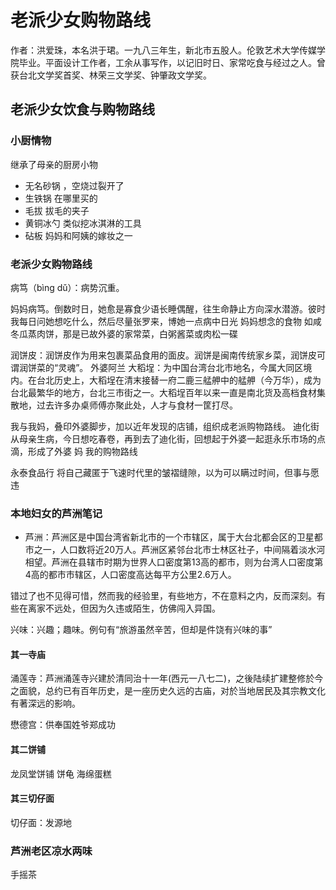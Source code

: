 <!--
 * @Author: ThomasHang 11939838031@qq.com
 * @Date: 2023-09-04 22:22:41
 * @LastEditors: ThomasHang 11939838031@qq.com
 * @LastEditTime: 2023-09-04 22:29:34
 * @FilePath: /trent-blog/src/read/老派少女购物路线.md
 * @Description: 这是默认设置,请设置`customMade`, 打开koroFileHeader查看配置 进行设置: https://github.com/OBKoro1/koro1FileHeader/wiki/%E9%85%8D%E7%BD%AE
-->
# 老派少女购物路线

作者：洪爱珠，本名洪于珺。一九八三年生，新北市五股人。伦敦艺术大学传媒学院毕业。平面设计工作者，工余从事写作，以记旧时日、家常吃食与经过之人。曾获台北文学奖首奖、林荣三文学奖、钟肇政文学奖。
##  老派少女饮食与购物路线

### 小厨情物
继承了母亲的厨房小物
- 无名砂锅 ，空烧过裂开了
- 生铁锅 在哪里买的
- 毛拔 拔毛的夹子 
- 黄铜冰勺 类似挖冰淇淋的工具
- 砧板 妈妈和阿姨的嫁妆之一

### 老派少女购物路线

病笃（bìnɡ dǔ）：病势沉重。

妈妈病笃。倒数时日，她愈是寡食少语长睡偶醒，往生命静止方向深水潜游。彼时我每日问她想吃什么，然后尽量张罗来，博她一点病中日光
妈妈想念的食物 如咸冬瓜蒸肉饼，那是已故外婆的家常菜，白粥酱菜或肉松一碟

润饼皮：润饼皮作为用来包裹菜品食用的面皮。润饼是闽南传统家乡菜，润饼皮可谓润饼菜的“灵魂”。
外婆阿兰 
大稻埕：为中国台湾台北市地名，今属大同区境内。在台北历史上，大稻埕在清末接替一府二鹿三艋舺中的艋舺（今万华），成为台北最繁华的地方，台北三市街之一。大稻埕百年以来一直是南北货及高档食材集散地，过去许多办桌师傅亦聚此处，人才与食材一筐打尽。

我与我妈，叠印外婆脚步，加以近年发现的店铺，组织成老派购物路线。
迪化街
从母亲生病，今日想吃春卷，再到去了迪化街，回想起于外婆一起逛永乐市场的点滴，形成了外婆 妈 我的购物路线

永泰食品行
将自己藏匿于飞速时代里的皱褶缝隙，以为可以瞒过时间，但事与愿违

### 本地妇女的芦洲笔记

- 芦洲：芦洲区是中国台湾省新北市的一个市辖区，属于大台北都会区的卫星都市之一，人口数将近20万人。芦洲区紧邻台北市士林区社子，中间隔着淡水河相望。芦洲在县辖市时期为世界人口密度第13高的都市，则为台湾人口密度第4高的都市市辖区，人口密度高达每平方公里2.6万人。

错过了也不见得可惜，然而我的经验里，有些地方，不在意料之内，反而深刻。有些在离家不远处，但因为久违或陌生，仿佛闯入异国。

兴味：兴趣；趣味。例句有“旅游虽然辛苦，但却是件饶有兴味的事”

#### 其一寺庙
涌莲寺：芦洲涌莲寺兴建於清同治十一年(西元一八七二)，之後陆续扩建整修於今之面貌，总约已有百年历史，是一座历史久远的古庙，对於当地居民及其宗教文化有著深远的影响。

懋德宫：供奉国姓爷郑成功

#### 其二饼铺
龙凤堂饼铺 饼龟 海绵蛋糕

#### 其三切仔面
切仔面：发源地
### 芦洲老区凉水两味
手摇茶











